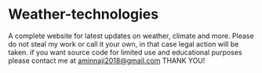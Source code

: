 # Weather-technologies
A complete website for latest updates on weather, climate and more.
Please do not steal my work or call it your own, in that case legal action will be taken.
if you want source code for limited use and educational purposes please contact me at aminnaji2018@gmail.com
THANK YOU!
